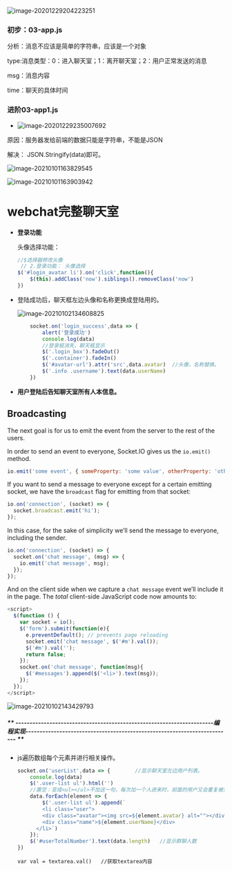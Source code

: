 ![image-20201229204223251](C:\Users\22801\AppData\Roaming\Typora\typora-user-images\image-20201229204223251.png)

### 初步：03-app.js

分析：消息不应该是简单的字符串，应该是一个对象

type:消息类型：0：进入聊天室；1：离开聊天室；2：用户正常发送的消息

msg：消息内容

time：聊天的具体时间



### 进阶03-app1.js

* ![image-20201229235007692](C:\Users\22801\AppData\Roaming\Typora\typora-user-images\image-20201229235007692.png)

原因：服务器发给前端的数据只能是字符串，不能是JSON

解决： JSON.Stringify(data)即可。



![image-20210101163829545](C:\Users\22801\AppData\Roaming\Typora\typora-user-images\image-20210101163829545.png)

![image-20210101163903942](C:\Users\22801\AppData\Roaming\Typora\typora-user-images\image-20210101163903942.png)





# webchat完整聊天室

* **登录功能**

  头像选择功能：

  ```javascript
  //$选择器修改头像
   // 2.登录功能： 头像选择
  $('#login_avatar li').on('click',function(){
      $(this).addClass('now').siblings().removeClass('now')
  })
  
  ```

  

* 登陆成功后，聊天框左边头像和名称更换成登陆用的。

  ![image-20210102134608825](C:\Users\22801\AppData\Roaming\Typora\typora-user-images\image-20210102134608825.png)

  ```js
      socket.on('login_success',data => {
          alert('登录成功')
          console.log(data)
          //登录框消失，聊天框显示
          $('.login_box').fadeOut()    
          $('.container').fadeIn()
          $('#avatar-url').attr('src',data.avatar)  //头像，名称替换。
          $('.info .username').text(data.userName)
      })
  ```

  

* **用户登陆后告知聊天室所有人本信息。**

## Broadcasting

The next goal is for us to emit the event from the server to the rest of the users.

In order to send an event to everyone, Socket.IO gives us the `io.emit()` method.

```js
io.emit('some event', { someProperty: 'some value', otherProperty: 'other value' }); // This will emit the event to all connected sockets
```

If you want to send a message to everyone except for a certain emitting socket, we have the `broadcast` flag for emitting from that socket:

```js
io.on('connection', (socket) => {
  socket.broadcast.emit('hi');
});
```

In this case, for the sake of simplicity we’ll send the message to everyone, including the sender.

```js
io.on('connection', (socket) => {
  socket.on('chat message', (msg) => {
    io.emit('chat message', msg);
  });
});
```

And on the client side when we capture a `chat message` event we’ll include it in the page. The *total* client-side JavaScript code now amounts to:

```js
<script>
  $(function () {
    var socket = io();
    $('form').submit(function(e){
      e.preventDefault(); // prevents page reloading
      socket.emit('chat message', $('#m').val());
      $('#m').val('');
      return false;
    });
    socket.on('chat message', function(msg){
      $('#messages').append($('<li>').text(msg));
    });
  });
</script>
```

![image-20210102143429793](C:\Users\22801\AppData\Roaming\Typora\typora-user-images\image-20210102143429793.png)



#####               ** ----------------------------------------------------------------------编程实现------------------------------------------------------------------------- **

* js遍历数组每个元素并进行相关操作。

  ```js
  socket.on('userList',data => {        //显示聊天室左边用户列表。
      console.log(data)
      $('.user-list ul').html('')  
      //置空：变成<ul></ul>不加这一句，每次加一个人进来时，前面的用户又会重复被渲染到用户列表内。
      data.forEach(element => {
          $('.user-list ul').append(`
          <li class="user">
          <div class="avatar"><img src=${element.avatar} alt=""></div>
          <div class="name">${element.userName}</div>
        </li>`)
      });
      $('#userTotalNumber').text(data.length)   //显示群聊人数
  })
  ```

  ```
  var val = textarea.val()   //获取textarea内容
  ```

  